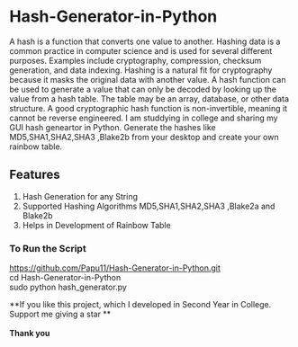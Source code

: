 # Hash-Generator-in-Python
A hash is a function that converts one value to another. Hashing data is a common practice in computer science and is used for several different purposes. Examples include cryptography, compression, checksum generation, and data indexing. Hashing is a natural fit for cryptography because it masks the original data with another value. A hash function can be used to generate a value that can only be decoded by looking up the value from a hash table. The table may be an array, database, or other data structure. A good cryptographic hash function is non-invertible, meaning it cannot be reverse engineered. I am studdying in college and sharing my GUI hash geneartor in Python. Generate the hashes like MD5,SHA1,SHA2,SHA3 ,Blake2b from your desktop and create your own rainbow table.

## Features
1. Hash Generation for any String
2. Supported Hashing Algorithms MD5,SHA1,SHA2,SHA3 ,Blake2a and Blake2b
3. Helps in Development of Rainbow Table

### To Run the Script
https://github.com/Papu11/Hash-Generator-in-Python.git  
cd Hash-Generator-in-Python  
sudo python hash_generator.py   

**If you like this project, which I developed in Second Year in College. Support me giving a star **  
</br>
**Thank you**
